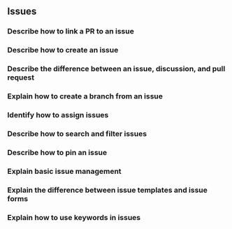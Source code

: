 ## Issues

### Describe how to link a PR to an issue



### Describe how to create an issue



### Describe the difference between an issue, discussion, and pull request



### Explain how to create a branch from an issue



### Identify how to assign issues



### Describe how to search and filter issues



### Describe how to pin an issue



### Explain basic issue management



### Explain the difference between issue templates and issue forms



### Explain how to use keywords in issues